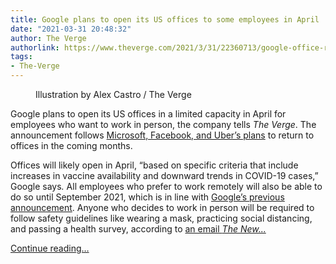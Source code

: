 ```yaml
---
title: Google plans to open its US offices to some employees in April
date: "2021-03-31 20:48:32"
author: The Verge
authorlink: https://www.theverge.com/2021/3/31/22360713/google-office-reopening-april-covid-19
tags:
- The-Verge
---
```

<figure>
      <img alt="" src="https://cdn.vox-cdn.com/thumbor/vETGnFRgO65WZZ8ETkXK7HVKGIM=/0x0:2040x1360/1310x873/cdn.vox-cdn.com/uploads/chorus_image/image/69056759/acastro_170808_1777_google_logo_04.0.jpg" />
        <figcaption>Illustration by Alex Castro / The Verge</figcaption>
    </figure>

  <p id="ZK7yk7">Google plans to open its US offices in a limited capacity in April for employees who want to work in person, the company tells <em>The Verge</em>. The announcement follows <a href="https://www.theverge.com/2021/3/26/22352742/facebook-uber-microsoft-twitter-apple-covid-19-offices-reopening">Microsoft, Facebook, and Uber’s plans</a> to return to offices in the coming months.</p>
<p id="MEJOPk">Offices will likely open in April, “based on specific criteria that include increases in vaccine availability and downward trends in COVID-19 cases,” Google says<em>. </em>All employees who prefer to work remotely will also be able to do so until September 2021, which is in line with <a href="https://www.theverge.com/2020/12/14/22175150/google-return-office-september-flexible-work-week-coronavirus-pandemic-sundar-pichai">Google’s previous announcement</a>. Anyone who decides to work in person will be required to follow safety guidelines like wearing a mask, practicing social distancing, and passing a health survey, according to <a href="https://www.nytimes.com/2021/03/31/business/google-return-to-office.html">an email <em>The New...</em></a></p>
  <p>
    <a href="https://www.theverge.com/2021/3/31/22360713/google-office-reopening-april-covid-19">Continue reading&hellip;</a>
  </p>